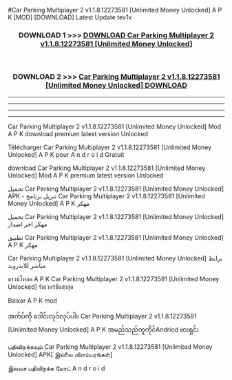 #Car Parking Multiplayer 2  v1.1.8.12273581 [Unlimited Money Unlocked] A P K [MOD] [DOWNLOAD] Latest Update tev1x



<div align="center">

<h3>DOWNLOAD 1 >>> <a href="https://teeasianyam.web.app?sq=Car Parking Multiplayer 2  v1.1.8.12273581 [Unlimited Money Unlocked]">DOWNLOAD Car Parking Multiplayer 2  v1.1.8.12273581 [Unlimited Money Unlocked] </a></h3><br>

<h3>DOWNLOAD 2 >>> <a href="https://teeasianyam.web.app?sq=Car Parking Multiplayer 2  v1.1.8.12273581 [Unlimited Money Unlocked] ">Car Parking Multiplayer 2  v1.1.8.12273581 [Unlimited Money Unlocked]  DOWNLOAD </a></h3>

</div>


----------------------------------------------------------

----------------------------------------------------------

----------------------------------------------------------

----------------------------------------------------------


Car Parking Multiplayer 2  v1.1.8.12273581 [Unlimited Money Unlocked]  Mod A P K download premium latest version Unlocked

Télécharger Car Parking Multiplayer 2  v1.1.8.12273581 [Unlimited Money Unlocked]  A P K pour A n d r o i d Gratuit

download Car Parking Multiplayer 2  v1.1.8.12273581 [Unlimited Money Unlocked]  Mod A P K premium latest version Unlocked

تحميل Car Parking Multiplayer 2  v1.1.8.12273581 [Unlimited Money Unlocked]  APK - تنزيل برنامج Car Parking Multiplayer 2  v1.1.8.12273581 [Unlimited Money Unlocked]  A P K مهكر

تحميل Car Parking Multiplayer 2  v1.1.8.12273581 [Unlimited Money Unlocked]  مهكر اخر اصدار

تطبيق Car Parking Multiplayer 2  v1.1.8.12273581 [Unlimited Money Unlocked]  A P K مهكر

Car Parking Multiplayer 2  v1.1.8.12273581 [Unlimited Money Unlocked]  برابط مباشر للاندرويد

ดาวน์โหลด A P K Car Parking Multiplayer 2  v1.1.8.12273581 [Unlimited Money Unlocked]  รับเวอร์ชันล่าสุด

Baixar A P K mod

အက်ပ်ကို ဒေါင်းလုဒ်လုပ်ပါ။ Car Parking Multiplayer 2  v1.1.8.12273581 [Unlimited Money Unlocked]  A P K အမည်သည်ကူကိုင်Andriod ဗားရှင်း

பதிவிறக்கவும் Car Parking Multiplayer 2  v1.1.8.12273581 [Unlimited Money Unlocked]  APK[ இல்லை விளம்பரங்கள்] 
 
இலவச பதிவிறக்க மோட் A n d r o i d



